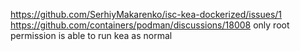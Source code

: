 https://github.com/SerhiyMakarenko/isc-kea-dockerized/issues/1
https://github.com/containers/podman/discussions/18008
only root permission is able to run kea as normal